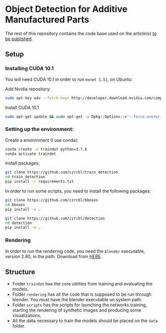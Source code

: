 # Object Detection for Additive Manufactured Parts

The rest of this repository contains the code base used on the article(s) [to be published](article_link).

## Setup

### Installing CUDA 10.1
You will need CUDA 10.1 in order to run `mxnet 1.51`, on Ubuntu:

Add Nvidia repository:
```bash
sudo apt-key adv --fetch-keys http://developer.download.nvidia.com/compute/cuda/repos/ubuntu1804/x86_64/7fa2af80.pub && echo "deb https://developer.download.nvidia.com/compute/cuda/repos/ubuntu1804/x86_64 /" | sudo tee /etc/apt/sources.list.d/cuda.list
```

Install CUDA 10.1
```bash
sudo apt-get update && sudo apt-get -o Dpkg::Options::="--force-overwrite" install cuda-10-1 cuda-drivers
```

### Setting up the environment: 

Create a environment (I use conda):
```bash
conda create -n traindet python=3.7.6
conda activate traindet
```
Install packages:
```bash
git clone https://github.com/czrcbl/train_detection
cd train_detection
pip install -r requirements.txt
```

In order to run some scripts, you need to install the following packages:
```bash
git clone https://github.com/czrcbl/bboxes
cd bboxes
pip install -e .

git clone https://github.com/czrcbl/detection
cd detection
pip install -e .
```
### Rendering

In order to run the rendering code, you need the  `blender` executable, version 2.80, in the path.
Download from [HERE](https://www.blender.org/download).
## Structure

* Folder `traindet` has the core utilities from training and evaluating
the models.
* Folder `rendering` has all the code that is supposed to be run through blender. You must have the blender executable on system path.
* Folder `scripts` has the scripts for launching the networks training, starting the rendering of synthetic images and producing some visualizations.
* All the data necessary to train the models should be placed on the `data` folder.
